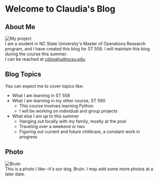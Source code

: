 # Welcome to Claudia's Blog  

## About Me  
![My project](https://user-images.githubusercontent.com/105885510/170123271-36bc4fe9-992c-4716-a9bf-300a7bc3e26f.jpg)  
I am a student in NC State University's Master of Operations Research program, and I have created this blog for ST 558. I will maintain this blog during the course this summer.     
I can be reached at cdonahu@ncsu.edu.  


## Blog Topics  
You can expect me to cover topics like:   
* What I am learning in ST 558  
* What I am learning in my other course, ST 590     
  - This course involves learning Python  
  - I will be working on individual and group projects
* What else I am up to this summer  
  - Hanging out locally with my family, mostly at the pool  
  - Traveling over a weekend or two  
  - Figuring out current and future childcare, a constant work in progress  

## Photo  
![Bruin](https://user-images.githubusercontent.com/105885510/170123601-36ce6511-7d5f-43a3-b39f-4a5109e77ce3.jpg)  
This is a photo I like--it's our dog, Bruin. I may add some more photos at a later date.   
